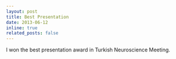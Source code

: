 ```yaml
---
layout: post
title: Best Presentation
date: 2013-06-12
inline: true
related_posts: false
---
```


I won the best presentation award in Turkish Neuroscience Meeting.
